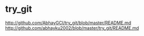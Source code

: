 # try_git
http://github.com/AbhayGCI/try_git/blob/master/README.md  <br>
http://github.com/abhayku2002/blob/master/try_git/README.md

